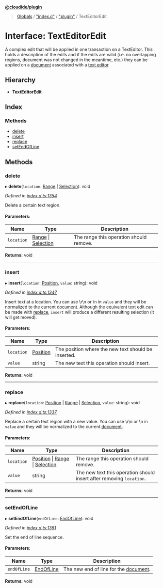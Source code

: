 **[@cloudide/plugin](../README.md)**

> [Globals](../README.md) / ["index.d"](../modules/_index_d_.md) / ["plugin"](../modules/_index_d_._plugin_.md) / TextEditorEdit

# Interface: TextEditorEdit

A complex edit that will be applied in one transaction on a TextEditor.
This holds a description of the edits and if the edits are valid (i.e. no overlapping regions, document was not changed in the meantime, etc.)
they can be applied on a [document](#TextDocument) associated with a [text editor](#TextEditor).

## Hierarchy

* **TextEditorEdit**

## Index

### Methods

* [delete](_index_d_._plugin_.texteditoredit.md#delete)
* [insert](_index_d_._plugin_.texteditoredit.md#insert)
* [replace](_index_d_._plugin_.texteditoredit.md#replace)
* [setEndOfLine](_index_d_._plugin_.texteditoredit.md#setendofline)

## Methods

### delete

▸ **delete**(`location`: [Range](../classes/_index_d_._plugin_.range.md) \| [Selection](../classes/_index_d_._plugin_.selection.md)): void

*Defined in [index.d.ts:1354](https://github.com/shuyaqian/cloudide-plugin-api/blob/57a3a2a/index.d.ts#L1354)*

Delete a certain text region.

#### Parameters:

Name | Type | Description |
------ | ------ | ------ |
`location` | [Range](../classes/_index_d_._plugin_.range.md) \| [Selection](../classes/_index_d_._plugin_.selection.md) | The range this operation should remove.  |

**Returns:** void

___

### insert

▸ **insert**(`location`: [Position](../classes/_index_d_._plugin_.position.md), `value`: string): void

*Defined in [index.d.ts:1347](https://github.com/shuyaqian/cloudide-plugin-api/blob/57a3a2a/index.d.ts#L1347)*

Insert text at a location.
You can use \r\n or \n in `value` and they will be normalized to the current [document](#TextDocument).
Although the equivalent text edit can be made with [replace](#TextEditorEdit.replace), `insert` will produce a different resulting selection (it will get moved).

#### Parameters:

Name | Type | Description |
------ | ------ | ------ |
`location` | [Position](../classes/_index_d_._plugin_.position.md) | The position where the new text should be inserted. |
`value` | string | The new text this operation should insert.  |

**Returns:** void

___

### replace

▸ **replace**(`location`: [Position](../classes/_index_d_._plugin_.position.md) \| [Range](../classes/_index_d_._plugin_.range.md) \| [Selection](../classes/_index_d_._plugin_.selection.md), `value`: string): void

*Defined in [index.d.ts:1337](https://github.com/shuyaqian/cloudide-plugin-api/blob/57a3a2a/index.d.ts#L1337)*

Replace a certain text region with a new value.
You can use \r\n or \n in `value` and they will be normalized to the current [document](#TextDocument).

#### Parameters:

Name | Type | Description |
------ | ------ | ------ |
`location` | [Position](../classes/_index_d_._plugin_.position.md) \| [Range](../classes/_index_d_._plugin_.range.md) \| [Selection](../classes/_index_d_._plugin_.selection.md) | The range this operation should remove. |
`value` | string | The new text this operation should insert after removing `location`.  |

**Returns:** void

___

### setEndOfLine

▸ **setEndOfLine**(`endOfLine`: [EndOfLine](../enums/_index_d_._plugin_.endofline.md)): void

*Defined in [index.d.ts:1361](https://github.com/shuyaqian/cloudide-plugin-api/blob/57a3a2a/index.d.ts#L1361)*

Set the end of line sequence.

#### Parameters:

Name | Type | Description |
------ | ------ | ------ |
`endOfLine` | [EndOfLine](../enums/_index_d_._plugin_.endofline.md) | The new end of line for the [document](#TextDocument).  |

**Returns:** void
